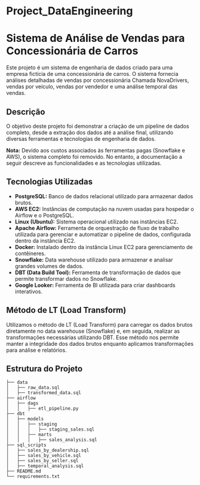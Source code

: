 ﻿# Project_DataEngineering

# Sistema de Análise de Vendas para Concessionária de Carros

Este projeto é um sistema de engenharia de dados criado para uma empresa fictícia de uma concessionária de carros. O sistema fornecia análises detalhadas de vendas por concessionária Chamada NovaDrivers, vendas por veículo, vendas por vendedor e uma análise temporal das vendas.

## Descrição

O objetivo deste projeto foi demonstrar a criação de um pipeline de dados completo, desde a extração dos dados até a análise final, utilizando diversas ferramentas e tecnologias de engenharia de dados.

**Nota:** Devido aos custos associados às ferramentas pagas (Snowflake e AWS), o sistema completo foi removido. No entanto, a documentação a seguir descreve as funcionalidades e as tecnologias utilizadas.

## Tecnologias Utilizadas

- **PostgreSQL:** Banco de dados relacional utilizado para armazenar dados brutos.
- **AWS EC2:** Instâncias de computação na nuvem usadas para hospedar o Airflow e o PostgreSQL.
- **Linux (Ubuntu):** Sistema operacional utilizado nas instâncias EC2.
- **Apache Airflow:** Ferramenta de orquestração de fluxo de trabalho utilizada para gerenciar e automatizar o pipeline de dados, configurada dentro da instância EC2.
- **Docker:** Instalado dentro da instância Linux EC2 para gerenciamento de contêineres.
- **Snowflake:** Data warehouse utilizado para armazenar e analisar grandes volumes de dados.
- **DBT (Data Build Tool):** Ferramenta de transformação de dados que permite transformar dados no Snowflake.
- **Google Looker:** Ferramenta de BI utilizada para criar dashboards interativos.

## Método de LT (Load Transform)

Utilizamos o método de LT (Load Transform) para carregar os dados brutos diretamente no data warehouse (Snowflake) e, em seguida, realizar as transformações necessárias utilizando DBT. Esse método nos permite manter a integridade dos dados brutos enquanto aplicamos transformações para análise e relatórios.

## Estrutura do Projeto

```plaintext
├── data
│   ├── raw_data.sql
│   ├── transformed_data.sql
├── airflow
│   ├── dags
│   │   ├── etl_pipeline.py
├── dbt
│   ├── models
│   │   ├── staging
│   │   │   ├── staging_sales.sql
│   │   ├── marts
│   │   │   ├── sales_analysis.sql
├── sql_scripts
│   ├── sales_by_dealership.sql
│   ├── sales_by_vehicle.sql
│   ├── sales_by_seller.sql
│   ├── temporal_analysis.sql
├── README.md
└── requirements.txt
